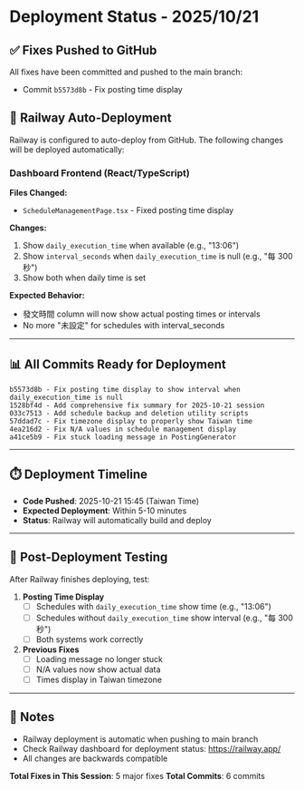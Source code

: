 # Deployment Status - 2025/10/21

## ✅ Fixes Pushed to GitHub

All fixes have been committed and pushed to the main branch:
- Commit `b5573d8b` - Fix posting time display

## 🚀 Railway Auto-Deployment

Railway is configured to auto-deploy from GitHub. The following changes will be deployed automatically:

### Dashboard Frontend (React/TypeScript)
**Files Changed:**
- `ScheduleManagementPage.tsx` - Fixed posting time display

**Changes:**
1. Show `daily_execution_time` when available (e.g., "13:06")
2. Show `interval_seconds` when `daily_execution_time` is null (e.g., "每 300秒")
3. Show both when daily time is set

**Expected Behavior:**
- 發文時間 column will now show actual posting times or intervals
- No more "未設定" for schedules with interval_seconds

---

## 📊 All Commits Ready for Deployment

```
b5573d8b - Fix posting time display to show interval when daily_execution_time is null
1528bf4d - Add comprehensive fix summary for 2025-10-21 session
033c7513 - Add schedule backup and deletion utility scripts
57ddad7c - Fix timezone display to properly show Taiwan time
4ea216d2 - Fix N/A values in schedule management display
a41ce5b9 - Fix stuck loading message in PostingGenerator
```

---

## ⏱️ Deployment Timeline

- **Code Pushed**: 2025-10-21 15:45 (Taiwan Time)
- **Expected Deployment**: Within 5-10 minutes
- **Status**: Railway will automatically build and deploy

---

## 🧪 Post-Deployment Testing

After Railway finishes deploying, test:

1. **Posting Time Display**
   - [ ] Schedules with `daily_execution_time` show time (e.g., "13:06")
   - [ ] Schedules without `daily_execution_time` show interval (e.g., "每 300秒")
   - [ ] Both systems work correctly

2. **Previous Fixes**
   - [ ] Loading message no longer stuck
   - [ ] N/A values now show actual data
   - [ ] Times display in Taiwan timezone

---

## 📝 Notes

- Railway deployment is automatic when pushing to main branch
- Check Railway dashboard for deployment status: https://railway.app/
- All changes are backwards compatible

**Total Fixes in This Session**: 5 major fixes
**Total Commits**: 6 commits
